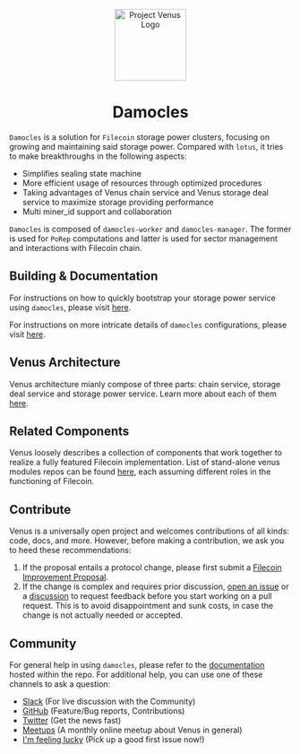 <p align="center">
  <a href="https://damocles.venus-fil.io/" title="Damocles Docs">
    <img src="https://user-images.githubusercontent.com/1591330/205581532-f0073513-7f52-4c1e-ad98-096592e58bdc.png" alt="Project Venus Logo" width="128" />
  </a>
</p>


<h1 align="center">Damocles</h1>

`Damocles` is a solution for `Filecoin` storage power clusters, focusing on growing and maintaining said storage power. Compared with `lotus`, it tries to make breakthroughs in the following aspects:

- Simplifies sealing state machine
- More efficient usage of resources through optimized procedures
- Taking advantages of Venus chain service and Venus storage deal service to maximize storage providing performance
- Multi miner_id support and collaboration  

`Damocles` is composed of `damocles-worker` and `damocles-manager`. The former is used for `PoRep` computations and latter is used for sector management and interactions with Filecoin chain.

## Building & Documentation

For instructions on how to quickly bootstrap your storage power service using `damocles`, please visit [here](https://damocles.venus-fil.io/intro/).

For instructions on more intricate details of `damocles` configurations, please visit [here](https://github.com/ipfs-force-community/damocles/tree/main/docs).

## Venus Architecture

Venus architecture mianly compose of three parts: chain service, storage deal service and storage power service. Learn more about each of them [here](https://sophon.venus-fil.io/intro/#mining-architecture).

## Related Components

Venus loosely describes a collection of components that work together to realize a fully featured Filecoin implementation. List of stand-alone venus modules repos can be found [here](https://venus.filecoin.io/cs/#introducing-venus-components), each assuming different roles in the functioning of Filecoin.

## Contribute

Venus is a universally open project and welcomes contributions of all kinds: code, docs, and more. However, before making a contribution, we ask you to heed these recommendations:

1. If the proposal entails a protocol change, please first submit a [Filecoin Improvement Proposal](https://github.com/filecoin-project/FIPs).
2. If the change is complex and requires prior discussion, [open an issue](https://github.com/ipfs-force-community/damocles/issues) or a [discussion](https://github.com/ipfs-force-community/damocles/discussions) to request feedback before you start working on a pull request. This is to avoid disappointment and sunk costs, in case the change is not actually needed or accepted.

## Community

For general help in using `damocles`, please refer to the [documentation](https://github.com/ipfs-force-community/damocles/tree/main/docs) hosted within the repo. For additional help, you can use one of these channels to ask a question:

- [Slack](https://filecoinproject.slack.com/archives/CEHHJNJS3) (For live discussion with the Community)
- [GitHub](https://github.com/ipfs-force-community/damocles/issues) (Feature/Bug reports, Contributions)
- [Twitter](https://twitter.com/venus_filecoin) (Get the news fast)
- [Meetups](https://venushub.io/meetup/) (A monthly online meetup about Venus in general)
- [I'm feeling lucky](https://github.com/ipfs-force-community/damocles/issues?q=is%3Aissue+is%3Aopen+label%3A%22good+first+issue%22) (Pick up a good first issue now!)
